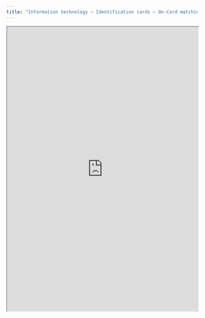```yaml
---
title: "Information technology — Identification cards — On-Card matching (24787)"
---
```




<iframe height="750" width="100%" src="https://ewelton.github.io/ktest/wiki.html#Information%20technology%20%E2%80%94%20Identification%20cards%20%E2%80%94%20On-Card%20matching%20(24787)"></iframe>
